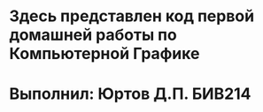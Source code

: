 # Здесь представлен код первой домашней работы по Компьютерной Графике 
# Выполнил: Юртов Д.П. БИВ214
